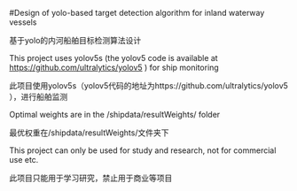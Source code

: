 #Design of yolo-based target detection algorithm for inland waterway vessels

基于yolo的内河船舶目标检测算法设计

This project uses yolov5s (the yolov5 code is available at https://github.com/ultralytics/yolov5 ) for ship monitoring

此项目使用yolov5s（yolov5代码的地址为https://github.com/ultralytics/yolov5 ），进行船舶监测

Optimal weights are in the /shipdata/resultWeights/ folder

最优权重在/shipdata/resultWeights/文件夹下

This project can only be used for study and research, not for commercial use etc.

此项目只能用于学习研究，禁止用于商业等项目
